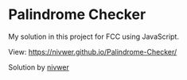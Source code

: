 # Palindrome Checker

My solution in this project for FCC using JavaScript.

View: <a href="https://nivwer.github.io/Palindrome-Checker/">https://nivwer.github.io/Palindrome-Checker/</a>


<p>Solution by <a href="https://github.com/nivwer">nivwer</a></p>